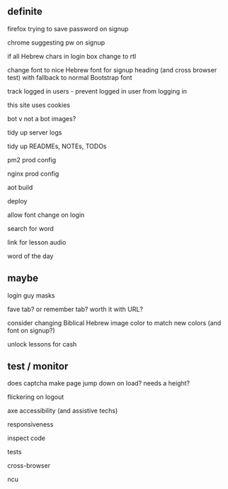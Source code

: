 definite
--------

firefox trying to save password on signup

chrome suggesting pw on signup

if all Hebrew chars in login box change to rtl

change font to nice Hebrew font for signup heading (and cross browser test)
with fallback to normal Bootstrap font

track logged in users - prevent logged in user from logging in

this site uses cookies

bot v not a bot images?

tidy up server logs

tidy up READMEs, NOTEs, TODOs

pm2 prod config

nginx prod config

aot build

deploy

allow font change on login

search for word

link for lesson audio

word of the day

maybe
-----

login guy masks

fave tab? or remember tab? worth it with URL?

consider changing Biblical Hebrew image color to match new colors (and font on signup?)

unlock lessons for cash

test / monitor
--------------

does captcha make page jump down on load? needs a height?

flickering on logout

axe accessibility (and assistive techs)

responsiveness

inspect code

tests

cross-browser

ncu


